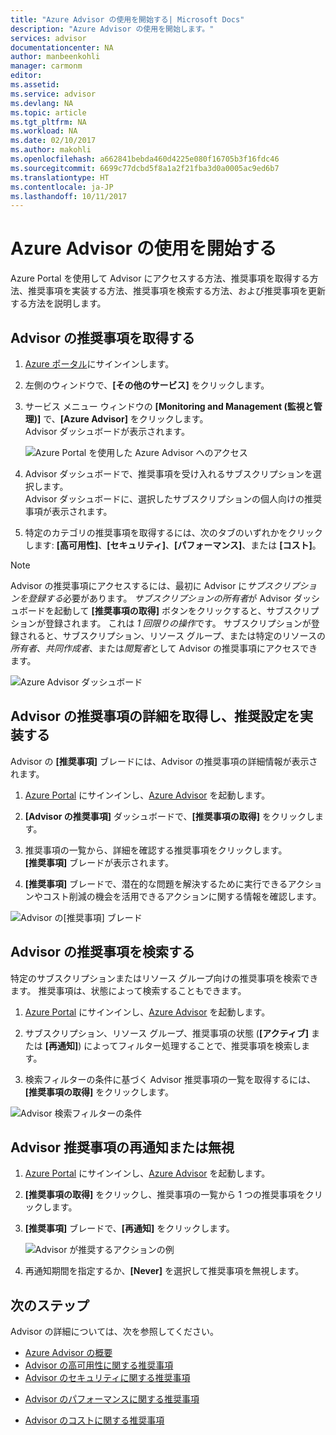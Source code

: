 ```yaml
---
title: "Azure Advisor の使用を開始する| Microsoft Docs"
description: "Azure Advisor の使用を開始します。"
services: advisor
documentationcenter: NA
author: manbeenkohli
manager: carmonm
editor: 
ms.assetid: 
ms.service: advisor
ms.devlang: NA
ms.topic: article
ms.tgt_pltfrm: NA
ms.workload: NA
ms.date: 02/10/2017
ms.author: makohli
ms.openlocfilehash: a662841bebda460d4225e080f16705b3f16fdc46
ms.sourcegitcommit: 6699c77dcbd5f8a1a2f21fba3d0a0005ac9ed6b7
ms.translationtype: HT
ms.contentlocale: ja-JP
ms.lasthandoff: 10/11/2017
---
```

# <a name="get-started-with-azure-advisor"></a>Azure Advisor の使用を開始する

Azure Portal を使用して Advisor にアクセスする方法、推奨事項を取得する方法、推奨事項を実装する方法、推奨事項を検索する方法、および推奨事項を更新する方法を説明します。

## <a name="get-advisor-recommendations"></a>Advisor の推奨事項を取得する

1. [Azure ポータル](https://portal.azure.com)にサインインします。

2. 左側のウィンドウで、**[その他のサービス]** をクリックします。

3. サービス メニュー ウィンドウの **[Monitoring and Management (監視と管理)]** で、**[Azure Advisor]** をクリックします。  
 Advisor ダッシュボードが表示されます。

   ![Azure Portal を使用した Azure Advisor へのアクセス](./media/advisor-overview/advisor-azure-portal-menu.png) 

4. Advisor ダッシュボードで、推奨事項を受け入れるサブスクリプションを選択します。  
Advisor ダッシュボードに、選択したサブスクリプションの個人向けの推奨事項が表示されます。 

5. 特定のカテゴリの推奨事項を取得するには、次のタブのいずれかをクリックします: **[高可用性]**、**[セキュリティ]**、**[パフォーマンス]**、または **[コスト]**。
 
> [!NOTE]
> Advisor の推奨事項にアクセスするには、最初に Advisor に*サブスクリプションを登録する*必要があります。 *サブスクリプションの所有者*が Advisor ダッシュボードを起動して **[推奨事項の取得]** ボタンをクリックすると、サブスクリプションが登録されます。 これは *1 回限りの操作*です。 サブスクリプションが登録されると、サブスクリプション、リソース グループ、または特定のリソースの*所有者*、*共同作成者*、または*閲覧者*として Advisor の推奨事項にアクセスできます。

  ![Azure Advisor ダッシュボード](./media/advisor-overview/advisor-all-tab.png)

## <a name="get-advisor-recommendation-details-and-implement-a-solution"></a>Advisor の推奨事項の詳細を取得し、推奨設定を実装する

Advisor の **[推奨事項]** ブレードには、Advisor の推奨事項の詳細情報が表示されます。 

1. [Azure Portal](https://portal.azure.com) にサインインし、[Azure Advisor](https://aka.ms/azureadvisordashboard) を起動します。

2. **[Advisor の推奨事項]** ダッシュボードで、**[推奨事項の取得]** をクリックします。

3. 推奨事項の一覧から、詳細を確認する推奨事項をクリックします。  
**[推奨事項]** ブレードが表示されます。

4. **[推奨事項]** ブレードで、潜在的な問題を解決するために実行できるアクションやコスト削減の機会を活用できるアクションに関する情報を確認します。 
  
  ![Advisor の[推奨事項] ブレード](./media/advisor-overview/advisor-recommendation-action-example.png)

## <a name="search-for-advisor-recommendations"></a>Advisor の推奨事項を検索する

特定のサブスクリプションまたはリソース グループ向けの推奨事項を検索できます。 推奨事項は、状態によって検索することもできます。

1. [Azure Portal](https://portal.azure.com) にサインインし、[Azure Advisor](https://aka.ms/azureadvisordashboard) を起動します。

2. サブスクリプション、リソース グループ、推奨事項の状態 (**[アクティブ]** または **[再通知]**) によってフィルター処理することで、推奨事項を検索します。

3. 検索フィルターの条件に基づく Advisor 推奨事項の一覧を取得するには、**[推奨事項の取得]** をクリックします。

  ![Advisor 検索フィルターの条件](./media/advisor-get-started/advisor-search.png)

## <a name="snooze-or-dismiss-advisor-recommendations"></a>Advisor 推奨事項の再通知または無視

1. [Azure Portal](https://portal.azure.com) にサインインし、[Azure Advisor](https://aka.ms/azureadvisordashboard) を起動します。

2. **[推奨事項の取得]** をクリックし、推奨事項の一覧から 1 つの推奨事項をクリックします。

3. **[推奨事項]** ブレードで、**[再通知]** をクリックします。  

   ![Advisor が推奨するアクションの例](./media/advisor-get-started/advisor-snooze.png)

4. 再通知期間を指定するか、**[Never]** を選択して推奨事項を無視します。


## <a name="next-steps"></a>次のステップ

Advisor の詳細については、次を参照してください。
* [Azure Advisor の概要](advisor-overview.md)
* [Advisor の高可用性に関する推奨事項](advisor-high-availability-recommendations.md)
* [Advisor のセキュリティに関する推奨事項](advisor-security-recommendations.md)
-  [Advisor のパフォーマンスに関する推奨事項](advisor-performance-recommendations.md)
* [Advisor のコストに関する推奨事項](advisor-performance-recommendations.md)

